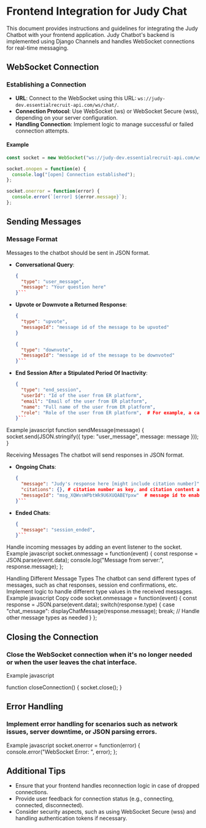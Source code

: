 # Frontend Integration for Judy Chat

This document provides instructions and guidelines for integrating the Judy Chatbot with your frontend application. Judy Chatbot's backend is implemented using Django Channels and handles WebSocket connections for real-time messaging.

## WebSocket Connection

### Establishing a Connection

- **URL**: Connect to the WebSocket using this URL: `ws://judy-dev.essentialrecruit-api.com/ws/chat/`.
- **Connection Protocol**: Use WebSocket (ws) or WebSocket Secure (wss), depending on your server configuration.
- **Handling Connection**: Implement logic to manage successful or failed connection attempts.

#### Example

```javascript
const socket = new WebSocket("ws://judy-dev.essentialrecruit-api.com/ws/chat/");

socket.onopen = function(e) {
  console.log("[open] Connection established");
};

socket.onerror = function(error) {
  console.error(`[error] ${error.message}`);
};
```

## Sending Messages

### Message Format

Messages to the chatbot should be sent in JSON format.

- **Conversational Query**:
  ```json
  {
    "type": "user_message",
    "message": "Your question here"
  }```

- **Upvote or Downvote a Returned Response**:
  ```json
  {
    "type": "upvote",
    "messageId": "message id of the message to be upvoted"
  }

  {
    "type": "downvote",
    "messageId": "message id of the message to be downvoted"
  }```

- **End Session After a Stipulated Period Of Inactivity**:
  ```json
  {
    "type": "end_session",
    "userId": "Id of the user from ER platform",
    "email": "Email of the user from ER platform",
    "name": "Full name of the user from ER platform",
    "role": "Role of the user from ER platform",  # For example, a candidate or a recruiter
  }```

Example
javascript
function sendMessage(message) {
  socket.send(JSON.stringify({
    type: "user_message",
    message: message
  }));
}

Receiving Messages
The chatbot will send responses in JSON format.

- **Ongoing Chats**:
  ```json
  {
    "message": "Judy's response here [might include citation number]",
    "citations": {}, # citation number as key, and citation content as value
    "messageId": "msg_XQWvsWPbtWk9U6XUQABEYpxw"  # message id to enable upvoting or downvoting
  }```

- **Ended Chats**:
  ```json
  {
    "message": "session_ended",
  }```

Handle incoming messages by adding an event listener to the socket.
Example
javascript
socket.onmessage = function(event) {
  const response = JSON.parse(event.data);
  console.log("Message from server:", response.message);
};

Handling Different Message Types
The chatbot can send different types of messages, such as chat responses, session end confirmations, etc.
Implement logic to handle different type values in the received messages.
Example
javascript
Copy code
socket.onmessage = function(event) {
  const response = JSON.parse(event.data);
  switch(response.type) {
    case "chat_message":
      displayChatMessage(response.message);
      break;
    // Handle other message types as needed
  }
};

## Closing the Connection

### Close the WebSocket connection when it's no longer needed or when the user leaves the chat interface.

Example
javascript

function closeConnection() {
  socket.close();
}

## Error Handling

### Implement error handling for scenarios such as network issues, server downtime, or JSON parsing errors.
Example
javascript
socket.onerror = function(error) {
  console.error("WebSocket Error: ", error);
};

## Additional Tips
- Ensure that your frontend handles reconnection logic in case of dropped connections.
- Provide user feedback for connection status (e.g., connecting, connected, disconnected).
- Consider security aspects, such as using WebSocket Secure (wss) and handling authentication tokens if necessary.
